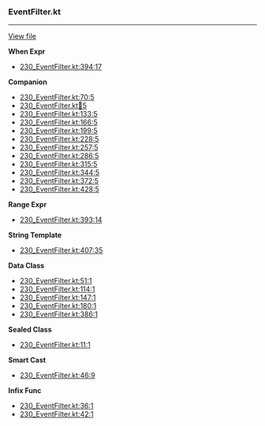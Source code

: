### EventFilter.kt
---
[View file](../files/230_EventFilter.kt)

**When Expr**

 - [230_EventFilter.kt:394:17](../files/230_EventFilter.kt#L394)

**Companion**

 - [230_EventFilter.kt:70:5](../files/230_EventFilter.kt#L70)
 - [230_EventFilter.kt:100:5](../files/230_EventFilter.kt#L100)
 - [230_EventFilter.kt:133:5](../files/230_EventFilter.kt#L133)
 - [230_EventFilter.kt:166:5](../files/230_EventFilter.kt#L166)
 - [230_EventFilter.kt:199:5](../files/230_EventFilter.kt#L199)
 - [230_EventFilter.kt:228:5](../files/230_EventFilter.kt#L228)
 - [230_EventFilter.kt:257:5](../files/230_EventFilter.kt#L257)
 - [230_EventFilter.kt:286:5](../files/230_EventFilter.kt#L286)
 - [230_EventFilter.kt:315:5](../files/230_EventFilter.kt#L315)
 - [230_EventFilter.kt:344:5](../files/230_EventFilter.kt#L344)
 - [230_EventFilter.kt:372:5](../files/230_EventFilter.kt#L372)
 - [230_EventFilter.kt:428:5](../files/230_EventFilter.kt#L428)

**Range Expr**

 - [230_EventFilter.kt:393:14](../files/230_EventFilter.kt#L393)

**String Template**

 - [230_EventFilter.kt:407:35](../files/230_EventFilter.kt#L407)

**Data Class**

 - [230_EventFilter.kt:51:1](../files/230_EventFilter.kt#L51)
 - [230_EventFilter.kt:114:1](../files/230_EventFilter.kt#L114)
 - [230_EventFilter.kt:147:1](../files/230_EventFilter.kt#L147)
 - [230_EventFilter.kt:180:1](../files/230_EventFilter.kt#L180)
 - [230_EventFilter.kt:386:1](../files/230_EventFilter.kt#L386)

**Sealed Class**

 - [230_EventFilter.kt:11:1](../files/230_EventFilter.kt#L11)

**Smart Cast**

 - [230_EventFilter.kt:46:9](../files/230_EventFilter.kt#L46)

**Infix Func**

 - [230_EventFilter.kt:36:1](../files/230_EventFilter.kt#L36)
 - [230_EventFilter.kt:42:1](../files/230_EventFilter.kt#L42)
